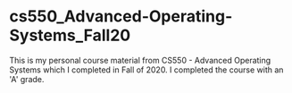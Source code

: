 # cs550_Advanced-Operating-Systems_Fall20
This is my personal course material from CS550 - Advanced Operating Systems which I completed in Fall of 2020. I completed the course with an 'A' grade.
